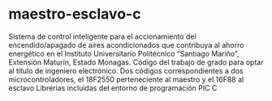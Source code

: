 # maestro-esclavo-c
Sistema de control inteligente para el accionamiento del encendido/apagado de aires acondicionados que contribuya al ahorro energético 
en el Instituto Universitario Politécnico “Santiago Mariño”, Extensión Maturín, Estado Monagas.
Código del trabajo de grado para optar al título de ingeniero electrónico.
Dos códigos correspondientes a dos microcontroladores, el 18F2550 perteneciente al maestro y el 16F88 al esclavo
Librerias incluidas del entorno de programación PIC C
